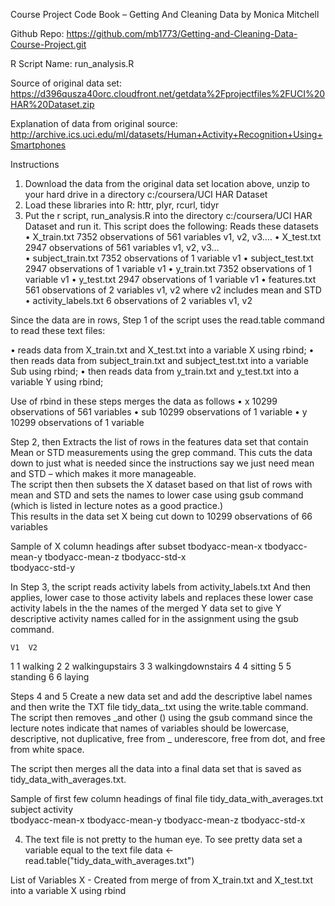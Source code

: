 Course Project Code Book – Getting And Cleaning Data by Monica Mitchell

Github Repo: https://github.com/mb1773/Getting-and-Cleaning-Data-Course-Project.git

R Script Name: run_analysis.R

Source of original data set: https://d396qusza40orc.cloudfront.net/getdata%2Fprojectfiles%2FUCI%20HAR%20Dataset.zip

Explanation of data from original source: http://archive.ics.uci.edu/ml/datasets/Human+Activity+Recognition+Using+Smartphones

Instructions
1.	 Download the data from the original data set location above, unzip to your hard drive in a directory c:/coursera/UCI HAR Dataset
2.	Load these libraries into R: httr, plyr, rcurl, tidyr
3.	Put the r script, run_analysis.R into the directory c:/coursera/UCI HAR Dataset and run it.  This script does the following:
Reads these datasets
•	X_train.txt		7352 observations of 561 variables v1, v2, v3….
•	X_test.txt		2947 observations of 561 variables v1, v2, v3…		
•	subject_train.txt	7352 observations of 1 variable v1
•	subject_test.txt		2947 observations of 1 variable v1
•	y_train.txt		7352 observations of 1 variable v1
•	y_test.txt		2947 observations of 1 variable v1
•	features.txt		561 observations of 2 variables v1, v2 where v2 includes mean and STD
•	activity_labels.txt	6 observations of 2 variables v1, v2

Since the data are in rows, 
Step 1 of the script uses the read.table command to read these text files:

•	reads data from X_train.txt and X_test.txt into a variable X using rbind;
•	then reads data from subject_train.txt and subject_test.txt into a variable Sub using rbind;
•	then reads data from y_train.txt and y_test.txt into a variable Y using rbind;

Use of rbind in these steps merges the data as follows
•	x			10299 observations of 561 variables
•	sub			10299 observations of 1 variable
•	y			10299 observations of 1 variable

Step 2, then Extracts the list of rows in the features data set that contain Mean or STD measurements using the grep command.  This cuts the data down to just what is needed since the instructions say we just need mean and STD – which makes it more manageable.  
The script then then subsets the X dataset based on that list of rows with mean and STD and sets the names to lower case using gsub command (which is listed in lecture notes as a good practice.)  
This results in the data set X being cut down to 10299 observations of 66 variables

Sample of X column headings after subset
 	tbodyacc-mean-x	
 	tbodyacc-mean-y	
 	tbodyacc-mean-z	
 	tbodyacc-std-x	
 	tbodyacc-std-y

In Step 3, the script reads activity labels from activity_labels.txt And then applies, lower case to those activity labels and replaces these lower case activity labels in the the names of the merged Y data set to give Y descriptive activity names called for in the assignment using the gsub command.

 	V1	V2
1	1	walking
2	2	walkingupstairs
3	3	walkingdownstairs
4	4	sitting
5	5	standing
6	6	laying

Steps 4 and 5 Create a new data set and add the descriptive label names and then write the TXT file tidy_data_.txt using the write.table command.
The script then  removes _and other () using the gsub command since the lecture notes indicate that names of variables should be lowercase, descriptive, not duplicative, free from _ underescore, free from dot, and free from white space. 

The script then merges all the data into a final data set that is saved as tidy_data_with_averages.txt.

Sample of first few column headings of final file tidy_data_with_averages.txt
 	subject	
 	activity	
 	tbodyacc-mean-x	
 	tbodyacc-mean-y	
 	tbodyacc-mean-z	
 	tbodyacc-std-x
 	
4. 	The text file is not pretty to the human eye.  To see pretty data set a variable equal to the text file
 	data <- read.table("tidy_data_with_averages.txt")


List of Variables
 X - Created from merge of from X_train.txt and X_test.txt into a variable X using rbind
